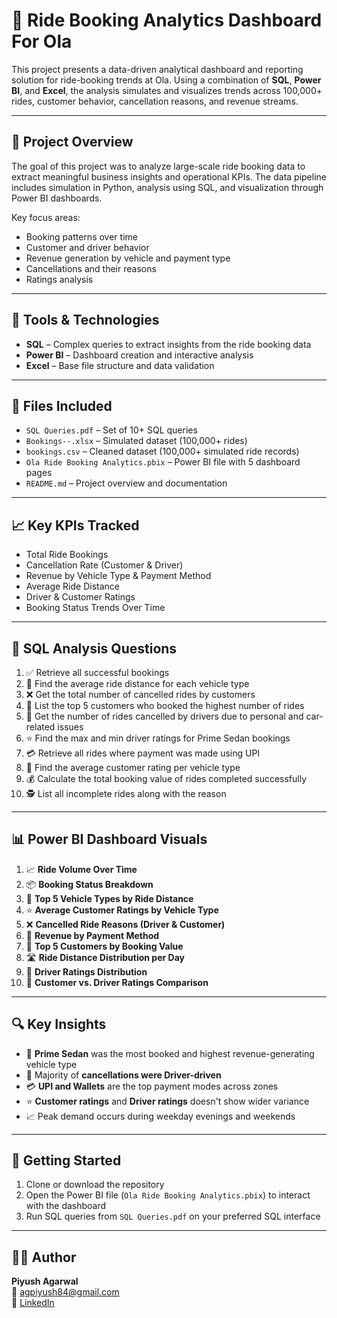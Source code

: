 # 🚖 Ride Booking Analytics Dashboard For Ola 

This project presents a data-driven analytical dashboard and reporting solution for ride-booking trends at Ola. Using a combination of **SQL**, **Power BI**, and **Excel**, the analysis simulates and visualizes trends across 100,000+ rides, customer behavior, cancellation reasons, and revenue streams.

---

## 📌 Project Overview

The goal of this project was to analyze large-scale ride booking data to extract meaningful business insights and operational KPIs. The data pipeline includes simulation in Python, analysis using SQL, and visualization through Power BI dashboards.

Key focus areas:
- Booking patterns over time
- Customer and driver behavior
- Revenue generation by vehicle and payment type
- Cancellations and their reasons
- Ratings analysis

---

## 🧰 Tools & Technologies

- **SQL** – Complex queries to extract insights from the ride booking data  
- **Power BI** – Dashboard creation and interactive analysis  
- **Excel** – Base file structure and data validation  

---

## 📁 Files Included

- `SQL Queries.pdf` – Set of 10+ SQL queries  
- `Bookings--.xlsx` – Simulated dataset (100,000+ rides)
- `bookings.csv` – Cleaned dataset (100,000+ simulated ride records) 
- `Ola Ride Booking Analytics.pbix` – Power BI file with 5 dashboard pages  
- `README.md` – Project overview and documentation  

---

## 📈 Key KPIs Tracked

- Total Ride Bookings  
- Cancellation Rate (Customer & Driver)  
- Revenue by Vehicle Type & Payment Method  
- Average Ride Distance  
- Driver & Customer Ratings  
- Booking Status Trends Over Time  

---

## 🧮 SQL Analysis Questions

1. ✅ Retrieve all successful bookings  
2. 📏 Find the average ride distance for each vehicle type  
3. ❌ Get the total number of cancelled rides by customers  
4. 👑 List the top 5 customers who booked the highest number of rides  
5. 🚫 Get the number of rides cancelled by drivers due to personal and car-related issues  
6. ⭐ Find the max and min driver ratings for Prime Sedan bookings  
7. 💳 Retrieve all rides where payment was made using UPI  
8. 🌟 Find the average customer rating per vehicle type  
9. 💰 Calculate the total booking value of rides completed successfully  
10. 🕵️ List all incomplete rides along with the reason  

---

## 📊 Power BI Dashboard Visuals

1. 📈 **Ride Volume Over Time**  
2. 📦 **Booking Status Breakdown**  
3. 🚗 **Top 5 Vehicle Types by Ride Distance**  
4. ⭐ **Average Customer Ratings by Vehicle Type**  
5. ❌ **Cancelled Ride Reasons (Driver & Customer)**  
6. 💸 **Revenue by Payment Method**  
7. 👥 **Top 5 Customers by Booking Value**  
8. 🛣 **Ride Distance Distribution per Day**  
9. 🚦 **Driver Ratings Distribution**  
10. 🎯 **Customer vs. Driver Ratings Comparison**

---

## 🔍 Key Insights

- 🚕 **Prime Sedan** was the most booked and highest revenue-generating vehicle type  
- 🔻 Majority of **cancellations were Driver-driven**
- 💳 **UPI and Wallets** are the top payment modes across zones  
- ⭐ **Customer ratings** and  **Driver ratings** doesn't show wider variance  
- 📈 Peak demand occurs during weekday evenings and weekends  

---

## 🚀 Getting Started

1. Clone or download the repository  
2. Open the Power BI file (`Ola Ride Booking Analytics.pbix`) to interact with the dashboard  
3. Run SQL queries from `SQL Queries.pdf` on your preferred SQL interface 

---

## 🙋‍♂️ Author

**Piyush Agarwal**  
📧 agpiyush84@gmail.com  
🔗 [LinkedIn](https://www.linkedin.com/in/agpiyush84/)
